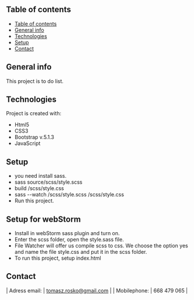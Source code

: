 ## Table of contents
- [Table of contents](#table-of-contents)
- [General info](#general-info)
- [Technologies](#technologies)
- [Setup](#setup)
- [Contact](#contact)


## General info

This project is to do list.
	
## Technologies
Project is created with:
* Html5
* CSS3
* Bootstrap v.5.1.3
* JavaScript

## Setup
- you need install sass.
- sass source/scss/style.scss 
- build /scss/style.css
- sass --watch /scss/style.scss /scss/style.css
- Run this project.

 
	
## Setup for webStorm
- Install in webStorm sass plugin and turn on. 
- Enter the scss folder, open the style.sass file. 
- File Watcher will offer us compile scss to css. We choose the option yes and name the file style.css and put it in the scss folder. 
- To run this project, setup index.html

## Contact
| Adress email:     | tomasz.rosko@gmail.com |
| Mobilephone:      | 668 479 065            |

